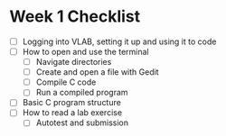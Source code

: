 # Week 1 Checklist
- [ ] Logging into VLAB, setting it up and using it to code
- [ ] How to open and use the terminal
  - [ ] Navigate directories
  - [ ] Create and open a file with Gedit
  - [ ] Compile C code
  - [ ] Run a compiled program
- [ ] Basic C program structure
- [ ] How to read a lab exercise
  - [ ] Autotest and submission
